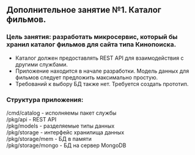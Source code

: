 ## Дополнительное занятие №1. Каталог фильмов. ##

### Цель занятия: разработать микросервис, который бы хранил каталог фильмов для сайта типа Кинопоиска. ###

- Каталог должен предоставлять REST API для взаимодействия с другими службами.
- Приложение находится в начале разработки. Модель данных для фильмов следует предложить максимально простую.
- Требований к выбору БД также нет. Требуется создать прототип.

### Структура приложения: ###
/cmd/catalog - исполняемы пакет службы  
/pkg/api - REST API  
/pkg/models - разделяемые типы данных  
/pkg/storage - интерфейс хранилища данных  
/pkg/storage/mem - БД в памяти  
/pkg/storage/mongo - БД на сервер MongoDB  
